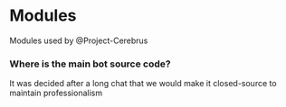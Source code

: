 # Modules
Modules used by @Project-Cerebrus

### Where is the main bot source code?

It was decided after a long chat that we would make it closed-source to maintain professionalism
